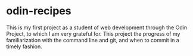# odin-recipes

This is my first project as a student of web development through the Odin Project, to which I am very grateful for. This project the progress of my familiarization with the command line and git, and when to commit in a timely fashion. 
